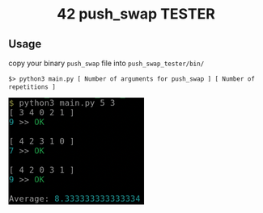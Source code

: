 <div style="text-align: center;">
	<h1>42 push_swap TESTER</h1>
</div>

## Usage
copy your binary `push_swap` file into `push_swap_tester/bin/`

```
$> python3 main.py [ Number of arguments for push_swap ] [ Number of repetitions ]
```

![sample](https://github.com/tharaguc/push_swap_tester/blob/images/sample.png)